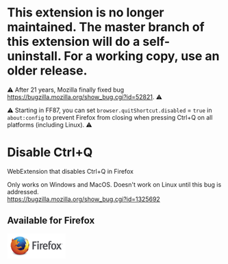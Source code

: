 # This extension is no longer maintained. The master branch of this extension will do a self-uninstall. For a working copy, use an older release.

⚠️ After 21 years, Mozilla finally fixed bug https://bugzilla.mozilla.org/show_bug.cgi?id=52821. ⚠️

⚠️ Starting in FF87, you can set `browser.quitShortcut.disabled` = `true` in `about:config` to prevent Firefox from closing when pressing Ctrl+Q on all platforms (including Linux). ⚠️

# Disable Ctrl+Q
WebExtension that disables Ctrl+Q in Firefox  
    
Only works on Windows and MacOS. Doesn't work on Linux until this bug is addressed.  
https://bugzilla.mozilla.org/show_bug.cgi?id=1325692  

## Available for Firefox

[![Mozilla Add-Ons](https://raw.githubusercontent.com/loganmarchione/disable-ctrl-q/master/icon_firefox_amo.png)](https://addons.mozilla.org/en-US/firefox/addon/disable-ctrl-q/)
